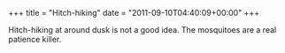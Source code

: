 +++
title = "Hitch-hiking"
date = "2011-09-10T04:40:09+00:00"
+++

Hitch-hiking at around dusk is not a good idea.  The mosquitoes are a real patience killer.
			